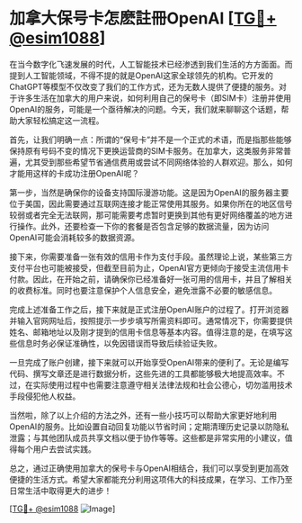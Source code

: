 # 加拿大保号卡怎麽註冊OpenAI [[TG💪+ @esim1088](https://t.me/s/esim1088)]

在当今数字化飞速发展的时代，人工智能技术已经渗透到我们生活的方方面面。而提到人工智能领域，不得不提的就是OpenAI这家全球领先的机构。它开发的ChatGPT等模型不仅改变了我们的工作方式，还为无数人提供了便捷的服务。对于许多生活在加拿大的用户来说，如何利用自己的保号卡（即SIM卡）注册并使用OpenAI的服务，可能是一个亟待解决的问题。今天，我们就来聊聊这个话题，帮助大家轻松搞定这一流程。

首先，让我们明确一点：所谓的“保号卡”并不是一个正式的术语，而是指那些能够保持原有号码不变的情况下更换运营商的SIM卡服务。在加拿大，这类服务非常普遍，尤其受到那些希望节省通信费用或尝试不同网络体验的人群欢迎。那么，如何才能用这样的卡成功注册OpenAI呢？

第一步，当然是确保你的设备支持国际漫游功能。这是因为OpenAI的服务器主要位于美国，因此需要通过互联网连接才能正常使用其服务。如果你所在的地区信号较弱或者完全无法联网，那可能需要考虑暂时更换到其他有更好网络覆盖的地方进行操作。此外，还要检查一下你的套餐是否包含足够的数据流量，因为访问OpenAI可能会消耗较多的数据资源。

接下来，你需要准备一张有效的信用卡作为支付手段。虽然理论上说，某些第三方支付平台也可能被接受，但截至目前为止，OpenAI官方更倾向于接受主流信用卡付款。因此，在开始之前，请确保你已经准备好一张可用的信用卡，并且了解相关的收费标准。同时也要注意保护个人信息安全，避免泄露不必要的敏感信息。

完成上述准备工作之后，接下来就是正式注册OpenAI账户的过程了。打开浏览器并输入官网网址后，按照提示一步步填写所需资料即可。通常情况下，你需要提供姓名、邮箱地址以及刚才提到的信用卡信息等基本内容。值得注意的是，在填写这些信息时务必保证准确性，以免因错误而导致后续验证失败。

一旦完成了账户创建，接下来就可以开始享受OpenAI带来的便利了。无论是编写代码、撰写文章还是进行数据分析，这些先进的工具都能够极大地提高效率。不过，在实际使用过程中也需要注意遵守相关法律法规和社会公德心，切勿滥用技术手段侵犯他人权益。

当然啦，除了以上介绍的方法之外，还有一些小技巧可以帮助大家更好地利用OpenAI的服务。比如设置自动回复功能以节省时间；定期清理历史记录以防隐私泄露；与其他团队成员共享文档以便于协作等等。这些都是非常实用的小建议，值得每个用户去尝试实践。

总之，通过正确使用加拿大的保号卡与OpenAI相结合，我们可以享受到更加高效便捷的生活方式。希望大家都能充分利用这项伟大的科技成果，在学习、工作乃至日常生活中取得更大的进步！

[[TG💪+ @esim1088](https://t.me/s/esim1088) ![Image](https://i.postimg.cc/4NQfJmqS/Snipaste-2025-05-13-00-14-12.png)]
